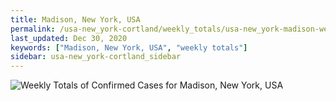 ```yaml
---
title: Madison, New York, USA
permalink: /usa-new_york-cortland/weekly_totals/usa-new_york-madison-weekly_totals.html
last_updated: Dec 30, 2020
keywords: ["Madison, New York, USA", "weekly totals"]
sidebar: usa-new_york-cortland_sidebar
---
```


![Weekly Totals of Confirmed Cases for Madison, New York, USA](/covid_tracker/images/graphs/usa-new_york-madison-weekly_totals_graph.png)

